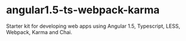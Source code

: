 # angular1.5-ts-webpack-karma
Starter kit for developing web apps using Angular 1.5, Typescript, LESS, Webpack, Karma and Chai.
